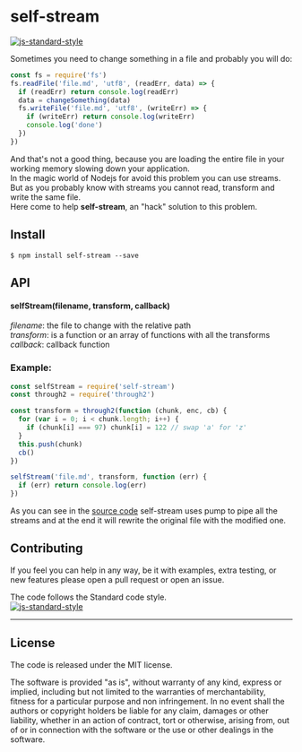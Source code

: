 # self-stream
[![js-standard-style](https://img.shields.io/badge/code%20style-standard-brightgreen.svg?style=flat)](http://standardjs.com/)

Sometimes you need to change something in a file and probably you will do:
```javascript
const fs = require('fs')
fs.readFile('file.md', 'utf8', (readErr, data) => {
  if (readErr) return console.log(readErr)
  data = changeSomething(data)
  fs.writeFile('file.md', 'utf8', (writeErr) => {
    if (writeErr) return console.log(writeErr)
    console.log('done')
  })
})
```
And that's not a good thing, because you are loading the entire file in your working memory slowing down your application.  
In the magic world of Nodejs for avoid this problem you can use streams.
But as you probably know with streams you cannot read, transform and write the same file.  
Here come to help **self-stream**, an "hack" solution to this problem.

## Install
```
$ npm install self-stream --save
```
## API

#### selfStream(filename, transform, callback)
*filename*: the file to change with the relative path  
*transform*: is a function or an array of functions with all the transforms  
*callback*: callback function  

### Example:
```javascript
const selfStream = require('self-stream')
const through2 = require('through2')

const transform = through2(function (chunk, enc, cb) {
  for (var i = 0; i < chunk.length; i++) {
    if (chunk[i] === 97) chunk[i] = 122 // swap 'a' for 'z'
  }
  this.push(chunk)
  cb()
})

selfStream('file.md', transform, function (err) {
  if (err) return console.log(err)
})

```

As you can see in the [source code](https://github.com/delvedor/self-stream/blob/master/selfStream.js) self-stream uses pump to pipe all the streams and at the end it will rewrite the original file with the modified one.

## Contributing
If you feel you can help in any way, be it with examples, extra testing, or new features please open a pull request or open an issue.

The code follows the Standard code style.  
[![js-standard-style](https://cdn.rawgit.com/feross/standard/master/badge.svg)](https://github.com/feross/standard)
______________________________________________________________________________________________________________________
## License
The code is released under the MIT license.

The software is provided "as is", without warranty of any kind, express or implied, including but not limited to the warranties of merchantability, fitness for a particular purpose and non infringement. In no event shall the authors or copyright holders be liable for any claim, damages or other liability, whether in an action of contract, tort or otherwise, arising from, out of or in connection with the software or the use or other dealings in the software.
